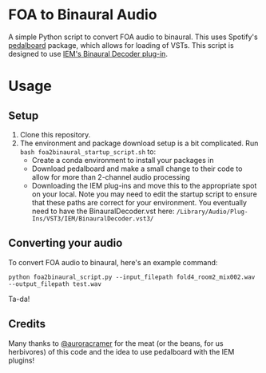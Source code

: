 # FOA to Binaural Audio
A simple Python script to convert FOA audio to binaural. This uses Spotify's [pedalboard](https://github.com/spotify/pedalboard) package, which allows for loading of VSTs. This script is designed to use [IEM's Binaural Decoder plug-in](https://plugins.iem.at/docs/plugindescriptions/#binauraldecoder).


# Usage 
## Setup
1. Clone this repository.
2. The environment and package download setup is a bit complicated. Run `bash foa2binaural_startup_script.sh` to:
    - Create a conda environment to install your packages in
    - Download pedalboard and make a small change to their code to allow for more than 2-channel audio processing
    - Downloading the IEM plug-ins and move this to the appropriate spot on your local. Note you may need to edit the startup script to ensure that these paths are correct for your environment. You eventually need to have the BinauralDecoder.vst here: `/Library/Audio/Plug-Ins/VST3/IEM/BinauralDecoder.vst3/`

## Converting your audio
To convert FOA audio to binaural, here's an example command:
```
python foa2binaural_script.py --input_filepath fold4_room2_mix002.wav --output_filepath test.wav
```
Ta-da!

## Credits
Many thanks to [@auroracramer](https://github.com/auroracramer) for the meat (or the beans, for us herbivores) of this code and the idea to use pedalboard with the IEM plugins!
